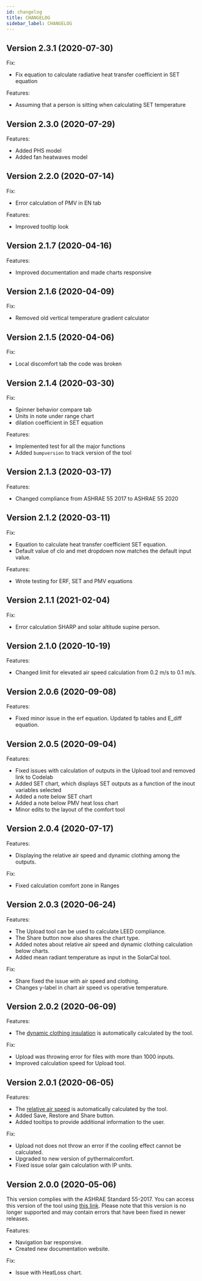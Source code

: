 ```yaml
---
id: changelog
title: CHANGELOG
sidebar_label: CHANGELOG
---
```


## Version 2.3.1 (2020-07-30)

Fix:

- Fix equation to calculate radiative heat transfer coefficient in SET equation

Features:

- Assuming that a person is sitting when calculating SET temperature

## Version 2.3.0 (2020-07-29)

Features:

- Added PHS model
- Added fan heatwaves model

## Version 2.2.0 (2020-07-14)

Fix:

- Error calculation of PMV in EN tab

Features:

- Improved tooltip look

## Version 2.1.7 (2020-04-16)

Features:

- Improved documentation and made charts responsive

## Version 2.1.6 (2020-04-09)

Fix:

- Removed old vertical temperature gradient calculator

## Version 2.1.5 (2020-04-06)

Fix:

- Local discomfort tab the code was broken

## Version 2.1.4 (2020-03-30)

Fix:

- Spinner behavior compare tab
- Units in note under range chart
- dilation coefficient in SET equation

Features:

- Implemented test for all the major functions
- Added `bumpversion` to track version of the tool

## Version 2.1.3 (2020-03-17)

Features:

- Changed compliance from ASHRAE 55 2017 to ASHRAE 55 2020

## Version 2.1.2 (2020-03-11)

Fix:

- Equation to calculate heat transfer coefficient SET equation.
- Default value of clo and met dropdown now matches the default input value.

Features:

- Wrote testing for ERF, SET and PMV equations

## Version 2.1.1 (2021-02-04)

Fix:

- Error calculation SHARP and solar altitude supine person.  

## Version 2.1.0 (2020-10-19)

Features:

- Changed limit for elevated air speed calculation from 0.2 m/s to 0.1 m/s.  

## Version 2.0.6 (2020-09-08)

Features:

- Fixed minor issue in the erf equation. Updated fp tables and E_diff equation.  

## Version 2.0.5 (2020-09-04)

Features:

- Fixed issues with calculation of outputs in the Upload tool and removed link to Codelab
- Added SET chart, which displays SET outputs as a function of the inout variables selected
- Added a note below SET chart
- Added a note below PMV heat loss chart
- Minor edits to the layout of the comfort tool  

## Version 2.0.4 (2020-07-17)

Features:

- Displaying the relative air speed and dynamic clothing among the outputs.
  
Fix:

- Fixed calculation comfort zone in Ranges

## Version 2.0.3 (2020-06-24)

Features:

- The Upload tool can be used to calculate LEED compliance.
- The Share button now also shares the chart type.
- Added notes about relative air speed and dynamic clothing calculation below charts.
- Added mean radiant temperature as input in the SolarCal tool.
  
Fix:

- Share fixed the issue with air speed and clothing.
- Changes y-label in chart air speed vs operative temperature.

## Version 2.0.2 (2020-06-09)

Features:

- The [dynamic clothing insulation](http://centerforthebuiltenvironment.github.io/comfort_tool/docs/pmv#dynamic-clothing-insulation) is automatically calculated by the tool.
  
Fix:

- Upload was throwing error for files with more than 1000 inputs.
- Improved calculation speed for Upload tool.

## Version 2.0.1 (2020-06-05)

Features:

- The [relative air speed](http://centerforthebuiltenvironment.github.io/comfort_tool/docs/pmv#relative-air-speed) is automatically calculated by the tool.
- Added Save, Restore and Share button.
- Added tooltips to provide additional information to the user.
  
Fix:

- Upload not does not throw an error if the cooling effect cannot be calculated.
- Upgraded to new version of pythermalcomfort.
- Fixed issue solar gain calculation with IP units.

## Version 2.0.0 (2020-05-06)

This version complies with the ASHRAE Standard 55-2017. You can access this version of the tool using [this link](https://comfort-tool-63o6tweb2a-uc.a.run.app). Please note that this version is no longer supported and may contain errors that have been fixed in newer releases.

Features:

- Navigation bar responsive.
- Created new documentation website.
  
Fix:

- Issue with HeatLoss chart.
  
  
